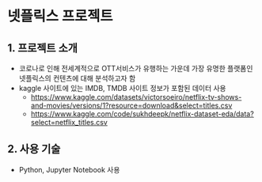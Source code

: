 # 넷플릭스 프로젝트

## 1. 프로젝트 소개
- 코로나로 인해 전세계적으로 OTT서비스가 유행하는 가운데 가장 유명한 플랫폼인 넷플릭스의 컨텐츠에 대해 분석하고자 함 
- kaggle 사이트에 있는 IMDB, TMDB 사이트 정보가 포함된 데이터 사용
    - https://www.kaggle.com/datasets/victorsoeiro/netflix-tv-shows-and-movies/versions/1?resource=download&select=titles.csv
    - https://www.kaggle.com/code/sukhdeepk/netflix-dataset-eda/data?select=netflix_titles.csv
## 2. 사용 기술 
- Python, Jupyter Notebook 사용
